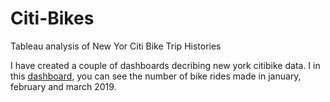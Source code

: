 # Citi-Bikes
Tableau analysis of New Yor Citi Bike Trip Histories

I have created a couple of dashboards decribing new york citibike data.
I in this [dashboard](https://public.tableau.com/profile/joanne5882#!/vizhome/biketripjanuary/Dashboard1?publish=yes), you can see the number of bike rides made in january, february and march 2019.


